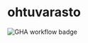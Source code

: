 # ohtuvarasto

![GHA workflow badge](https://github.com/<EetuHuttula>/<OHTUVARASTO>/workflows/<CI>/badge.svg)
